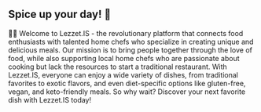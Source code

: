 ## Spice up your day! 👋

🙋‍♀️ Welcome to Lezzet.IS - the revolutionary platform that connects food enthusiasts with talented home chefs who specialize in creating unique and delicious meals. Our mission is to bring people together through the love of food, while also supporting local home chefs who are passionate about cooking but lack the resources to start a traditional restaurant. With Lezzet.IS, everyone can enjoy a wide variety of dishes, from traditional favorites to exotic flavors, and even diet-specific options like gluten-free, vegan, and keto-friendly meals. So why wait? Discover your next favorite dish with Lezzet.IS today!

<!--

**Here are some ideas to get you started:**

🙋‍♀️ A short introduction - what is your organization all about?
🌈 Contribution guidelines - how can the community get involved?
👩‍💻 Useful resources - where can the community find your docs? Is there anything else the community should know?
🍿 Fun facts - what does your team eat for breakfast?
🧙 Remember, you can do mighty things with the power of [Markdown](https://docs.github.com/github/writing-on-github/getting-started-with-writing-and-formatting-on-github/basic-writing-and-formatting-syntax)
-->
